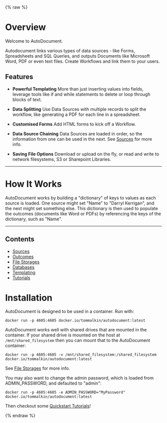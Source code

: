{% raw %}

# Overview

Welcome to AutoDocument.

Autodocument links various types of data sources - like Forms, Spreadsheets and SQL Queries, and outputs Documents like Microsoft Word, PDF or even text files. Create Workflows and link them to your users.

## Features

- **Powerful Templating**
  More than just inserting values into fields, leverage tools like if and while statements to delete or loop through blocks of text.

- **Data Splitting**
  Use Data Sources with multiple records to split the workflow, like generating a PDF for each line in a spreadsheet.

- **Customised Forms**
  Add HTML forms to kick off a Workflow.

- **Data Source Chaining**
  Data Sources are loaded in order, so the information from one can be used in the next. See [Sources](/sources.md) for more info.

- **Saving File Options**
  Download or upload on the fly, or read and write to network filesystems, S3 or Sharepoint Libraries.

---

# How It Works

AutoDocument works by building a "dictionary" of keys to values as each source is loaded. One source might set "Name" to "Darryl Kerrigan", and the next might set something else. This dictionary is then used to populate the outcomes (documents like Word or PDFs) by referencing the keys of the dictionary, such as "Name".

---

## Contents

- [Sources](/sources.md)
- [Outcomes](/outcomes.md)
- [File Storages](file_storages.md)
- [Databases](databases.md)
- [Templating](templating.md)
- [Tutorials](tutorials.md)

# Installation

AutoDocument is designed to be used in a container. Run with:

`docker run -p 4605:4605 docker.io/tommalkin/autodocument:latest`

AutoDocument works well with shared drives that are mounted in the container. If your shared drive is mounted on the host at `/mnt/shared_filesystem` then you can mount that to the AutoDocument container:

`docker run -p 4605:4605 -v /mnt/shared_filesystem:/shared_filesystem docker.io/tommalkin/autodocument:latest`

See [File Storages](/file_storages.md) for more info.

You may also want to change the admin password, which is loaded from ADMIN_PASSWORD, and defaulted to "admin":

`docker run -p 4605:4605 -e ADMIN_PASSWORD="MyPassword" docker.io/tommalkin/autodocument:latest`

Then checkout some [Quickstart Tutorials](tutorials.md)!

{% endraw %}
